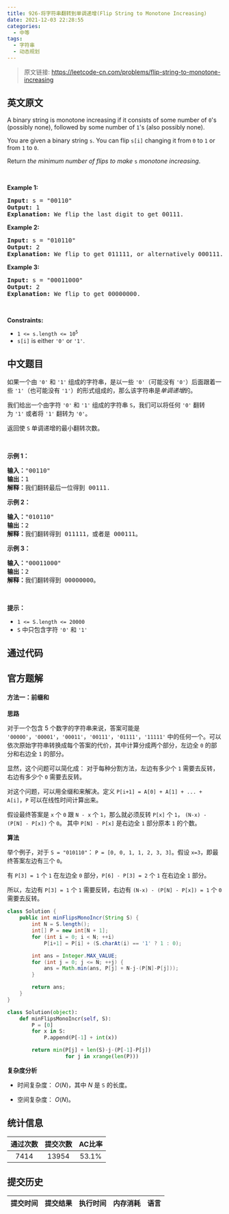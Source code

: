 ```yaml
---
title: 926-将字符串翻转到单调递增(Flip String to Monotone Increasing)
date: 2021-12-03 22:28:55
categories:
  - 中等
tags:
  - 字符串
  - 动态规划
---
```


> 原文链接: https://leetcode-cn.com/problems/flip-string-to-monotone-increasing


## 英文原文
<div><p>A binary string is monotone increasing if it consists of some number of <code>0</code>&#39;s (possibly none), followed by some number of <code>1</code>&#39;s (also possibly none).</p>

<p>You are given a binary string <code>s</code>. You can flip <code>s[i]</code> changing it from <code>0</code> to <code>1</code> or from <code>1</code> to <code>0</code>.</p>

<p>Return <em>the minimum number of flips to make </em><code>s</code><em> monotone increasing</em>.</p>

<p>&nbsp;</p>
<p><strong>Example 1:</strong></p>

<pre>
<strong>Input:</strong> s = &quot;00110&quot;
<strong>Output:</strong> 1
<strong>Explanation:</strong> We flip the last digit to get 00111.
</pre>

<p><strong>Example 2:</strong></p>

<pre>
<strong>Input:</strong> s = &quot;010110&quot;
<strong>Output:</strong> 2
<strong>Explanation:</strong> We flip to get 011111, or alternatively 000111.
</pre>

<p><strong>Example 3:</strong></p>

<pre>
<strong>Input:</strong> s = &quot;00011000&quot;
<strong>Output:</strong> 2
<strong>Explanation:</strong> We flip to get 00000000.
</pre>

<p>&nbsp;</p>
<p><strong>Constraints:</strong></p>

<ul>
	<li><code>1 &lt;= s.length &lt;= 10<sup>5</sup></code></li>
	<li><code>s[i]</code> is either <code>&#39;0&#39;</code> or <code>&#39;1&#39;</code>.</li>
</ul>
</div>

## 中文题目
<div><p>如果一个由 <code>'0'</code> 和 <code>'1'</code> 组成的字符串，是以一些 <code>'0'</code>（可能没有 <code>'0'</code>）后面跟着一些 <code>'1'</code>（也可能没有 <code>'1'</code>）的形式组成的，那么该字符串是<em>单调递增</em>的。</p>

<p>我们给出一个由字符 <code>'0'</code> 和 <code>'1'</code> 组成的字符串 <code>S</code>，我们可以将任何 <code>'0'</code> 翻转为 <code>'1'</code> 或者将 <code>'1'</code> 翻转为 <code>'0'</code>。</p>

<p>返回使 <code>S</code> 单调递增的最小翻转次数。</p>

<p> </p>

<p><strong>示例 1：</strong></p>

<pre>
<strong>输入：</strong>"00110"
<strong>输出：</strong>1
<strong>解释：</strong>我们翻转最后一位得到 00111.
</pre>

<p><strong>示例 2：</strong></p>

<pre>
<strong>输入：</strong>"010110"
<strong>输出：</strong>2
<strong>解释：</strong>我们翻转得到 011111，或者是 000111。
</pre>

<p><strong>示例 3：</strong></p>

<pre>
<strong>输入：</strong>"00011000"
<strong>输出：</strong>2
<strong>解释：</strong>我们翻转得到 00000000。
</pre>

<p> </p>

<p><strong>提示：</strong></p>

<ul>
	<li><code>1 <= S.length <= 20000</code></li>
	<li><code>S</code> 中只包含字符 <code>'0'</code> 和 <code>'1'</code></li>
</ul>
</div>

## 通过代码
<RecoDemo>
</RecoDemo>


## 官方题解
#### 方法一：前缀和

**思路**

对于一个包含 5 个数字的字符串来说，答案可能是 `'00000'`，`'00001'`，`'00011'`，`'00111'`，`'01111'`，`'11111'` 中的任何一个。可以依次原始字符串转换成每个答案的代价，其中计算分成两个部分，左边全 `0` 的部分和右边全 `1` 的部分。

显然，这个问题可以简化成： 对于每种分割方法，左边有多少个 `1` 需要去反转，右边有多少个 `0` 需要去反转。

对这个问题，可以用全缀和来解决。定义 `P[i+1] = A[0] + A[1] + ... + A[i]`，`P` 可以在线性时间计算出来。

假设最终答案是 `x` 个 `0` 跟 `N - x` 个 `1`，那么就必须反转 `P[x]` 个 `1`， `(N-x) - (P[N] - P[x])` 个 `0`。 其中 `P[N] - P[x]` 是右边全 `1` 部分原本 `1` 的个数。

**算法**

举个例子，对于 `S = "010110"`： `P = [0, 0, 1, 1, 2, 3, 3]`。假设 `x=3`，即最终答案左边有三个 `0`。

有 `P[3] = 1` 个 `1` 在左边全 `0` 部分，`P[6] - P[3] = 2` 个 `1` 在右边全 `1` 部分。

所以，左边有 `P[3] = 1` 个 `1` 需要反转，右边有 `(N-x) - (P[N] - P[x]) = 1` 个 `0` 需要去反转。

```java [solution1-Java]
class Solution {
    public int minFlipsMonoIncr(String S) {
        int N = S.length();
        int[] P = new int[N + 1];
        for (int i = 0; i < N; ++i)
            P[i+1] = P[i] + (S.charAt(i) == '1' ? 1 : 0);

        int ans = Integer.MAX_VALUE;
        for (int j = 0; j <= N; ++j) {
            ans = Math.min(ans, P[j] + N-j-(P[N]-P[j]));
        }

        return ans;
    }
}
```

```python [solution1-Python]
class Solution(object):
    def minFlipsMonoIncr(self, S):
        P = [0]
        for x in S:
            P.append(P[-1] + int(x))

        return min(P[j] + len(S)-j-(P[-1]-P[j])
                   for j in xrange(len(P)))
```

**复杂度分析**

* 时间复杂度： $O(N)$，其中 $N$ 是 `S` 的长度。

* 空间复杂度： $O(N)$。

## 统计信息
| 通过次数 | 提交次数 | AC比率 |
| :------: | :------: | :------: |
|    7414    |    13954    |   53.1%   |

## 提交历史
| 提交时间 | 提交结果 | 执行时间 |  内存消耗  | 语言 |
| :------: | :------: | :------: | :--------: | :--------: |
